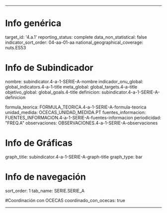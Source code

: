 ---

# Info genérica
target_id: '4.a.1'
reporting_status: complete
data_non_statistical: false
indicator_sort_order: 04-aa-01-aa
national_geographical_coverage: nuts.ES53

# Info de Subindicador
nombre: subindicator.4-a-1-SERIE-A-nombre
indicador_onu_global: global_indicators.4-a-1-title
meta_global: global_targets.4-a-title
objetivo_global: global_goals.4-title
definicion: subindicator.4-a-1-SERIE-A-definicion

formula_teorica: FORMULA_TEORICA.4-a-1-SERIE-A-formula-teorica
unidad_medida: OCECAS_UNIDAD_MEDIDA.PT
fuentes_informacion: FUENTES_INFORMACION.4-a-1-SERIE-A-fuentes-informacion
periodicidad: "FREQ.A"
observaciones: OBSERVACIONES.4-a-1-SERIE-A-observaciones

# Info de Gráficas
graph_title: subindicator.4-a-1-SERIE-A-graph-title
graph_type: bar

# Info de navegación
sort_order: 1
tab_name: SERIE.SERIE_A

#Coordinación con OCECAS
coordinado_con_ocecas: true

---